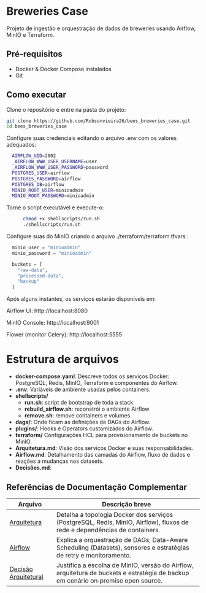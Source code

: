 # Breweries Case

Projeto de ingestão e orquestração de dados de breweries usando Airflow, MinIO e Terraform.
## Pré-requisitos

- Docker & Docker Compose instalados  
- Git  
## Como executar

Clone o repositório e entre na pasta do projeto:
   ```bash
   git clone https://github.com/Robsonvieira26/bees_breweries_case.git
   cd bees_breweries_case
   ```
Configure suas credenciais editando o arquivo .env com os valores adequados:

  ```bash
    AIRFLOW_UID=2002
    _AIRFLOW_WWW_USER_USERNAME=user
    _AIRFLOW_WWW_USER_PASSWORD=password
    POSTGRES_USER=airflow
    POSTGRES_PASSWORD=airflow
    POSTGRES_DB=airflow
    MINIO_ROOT_USER=minioadmin
    MINIO_ROOT_PASSWORD=minioadmin
  ```

Torne o script executável e execute-o:

  ```bash
        chmod +x shellscripts/run.sh
        ./shellscripts/run.sh
```
Configure suas do MinIO criando o arquivo ./terraform/terraform.tfvars :
  ```terraform
    minio_user = "minioadmin"
    minio_password = "minioadmin"

    buckets = [
      "raw-data",
      "processed-data",
      "backup"
    ]
  ```

Após alguns instantes, os serviços estarão disponíveis em:

Airflow UI: http://localhost:8080

MinIO Console: http://localhost:9001

Flower (monitor Celery): http://localhost:5555

# Estrutura de arquivos
- **docker-compose.yaml**: Descreve todos os serviços Docker: PostgreSQL, Redis, MinIO, Terraform e componentes do Airflow.
- **.env**: Variáveis de ambiente usadas pelos containers.
- **shellscripts/**
	- **run.sh**: script de bootstrap de toda a stack
	- **rebuild_airflow.sh**: reconstrói o ambiente Airflow
	- **remove.sh**: remove containers e volumes
- **dags/**: Onde ficam as definições de DAGs do Airflow.
- **plugins/**: Hooks e Operators customizados do Airflow.
- **terraform/** Configurações HCL para provisionamento de buckets no MinIO.
- **Arquitetura.md**: Visão dos serviços Docker e suas responsabilidades.
- **Airflow.md**: Detalhamento das camadas do Airflow, fluxo de dados e reações a mudanças nos datasets.
- **Decisões.md**: 

## Referências de Documentação Complementar

| Arquivo         | Descrição breve                                                                 |
|-----------------|---------------------------------------------------------------------------------|
| [Arquitetura](Arquitetura.md) | Detalha a topologia Docker dos serviços (PostgreSQL, Redis, MinIO, Airflow), fluxos de rede e dependências de containers. |
| [Airflow](Airflow.md)   | Explica a orquestração de DAGs, Data-Aware Scheduling (Datasets), sensores e estratégias de retry e monitoramento. |
| [Decisão Arquitetural](Decisão_Arquitetural.md) | Justifica a escolha de MinIO, versão do Airflow, arquitetura de buckets e estratégia de backup em cenário on‑premise open source. | Explica a orquestração de DAGs, Data-Aware Scheduling (Datasets), sensores e estratégias de retry e monitoramento. |
